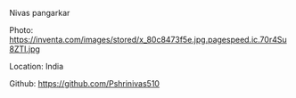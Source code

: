 Nivas pangarkar

Photo: https://inventa.com/images/stored/x_80c8473f5e.jpg.pagespeed.ic.70r4Su8ZTI.jpg

Location: India

Github: https://github.com/Pshrinivas510
